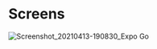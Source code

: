 # Screens
![Screenshot_20210413-190830_Expo Go](https://user-images.githubusercontent.com/63144534/114743410-7d5ad400-9d6e-11eb-95be-dcf51889fa94.jpg)
